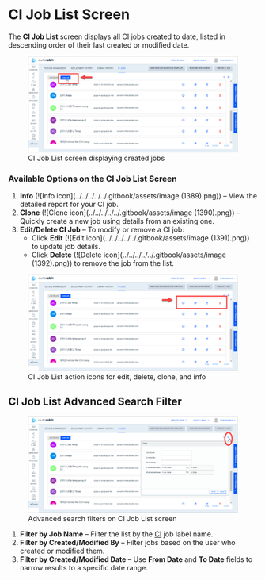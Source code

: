 # CI Job List Screen

The **CI Job List** screen displays all CI jobs created to date, listed in descending order of their last created or modified date.

<figure>
    <img src="../../../../../.gitbook/assets/image (1388).png" alt="CI Job List screen displaying created jobs">
    <figcaption>CI Job List screen displaying created jobs</figcaption>
</figure>

### Available Options on the CI Job List Screen

1. **Info** (![Info icon](../../../../../.gitbook/assets/image (1389).png)) – View the detailed report for your CI job.
2. **Clone** (![Clone icon](../../../../../.gitbook/assets/image (1390).png)) – Quickly create a new job using details from an existing one.
3. **Edit/Delete CI Job** – To modify or remove a CI job:
   * Click **Edit** (![Edit icon](../../../../../.gitbook/assets/image (1391).png)) to update job details.
   * Click **Delete** (![Delete icon](../../../../../.gitbook/assets/image (1392).png)) to remove the job from the list.

<figure>
    <img src="../../../../../.gitbook/assets/image (1387).png" alt="CI Job List action icons for edit, delete, clone, and info">
    <figcaption>CI Job List action icons for edit, delete, clone, and info</figcaption>
</figure>

## CI Job List Advanced Search Filter

<figure>
    <img src="../../../../../.gitbook/assets/image (1386).png" alt="Advanced search filters on CI Job List screen">
    <figcaption>Advanced search filters on CI Job List screen</figcaption>
</figure>

1. **Filter by Job Name** – Filter the list by the [CI](https://www.autorabit.com/blog/8-advantages-of-using-salesforce-ci-tools/) job label name.
2. **Filter by Created/Modified By** – Filter jobs based on the user who created or modified them.
3. **Filter by Created/Modified Date** – Use **From Date** and **To Date** fields to narrow results to a specific date range.
